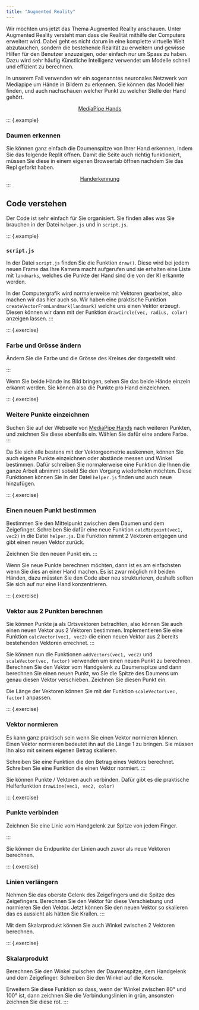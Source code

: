 ```yaml
---
title: "Augmented Reality"
---
```


Wir möchten uns jetzt das Thema Augmented Reality anschauen. Unter Augmented
Reality versteht man dass die Realität mithilfe der Computers erweitert wird.
Dabei geht es nicht darum in eine komplette virtuelle Welt abzutauchen, sondern
die bestehende Realität zu erweitern und gewisse Hilfen für den Benutzer
anzuzeigen, oder einfach nur um Spass zu haben. Dazu wird sehr häufig
Künstliche Intelligenz verwendet um Modelle schnell und effizient zu berechnen.

In unserem Fall verwenden wir ein sogenanntes neuronales Netzwerk von Mediapipe
um Hände in Bildern zu erkennen. Sie können das Modell hier finden, und auch
nachschauen welcher Punkt zu welcher Stelle der Hand gehört.

<center>
<a href="https://google.github.io/mediapipe/solutions/hands">MediaPipe
Hands</a>
</center>

::: {.example}
### Daumen erkennen

Sie können ganz einfach die Daumenspitze von Ihrer Hand erkennen, indem Sie das
folgende Replit öffnen. Damit die Seite auch richtig funktioniert, müssen Sie
diese in einem eigenen Browsertab öffnen nachdem Sie das Repl geforkt haben.

<center>
<a href="https://replit.com/@CedricGeissmann/hand-detection?v=1">Handerkennung</a>
</center>
:::

## Code verstehen

Der Code ist sehr einfach für Sie organisiert. Sie finden alles was Sie
brauchen in der Datei `helper.js` und in `script.js`.

::: {.example}
### `script.js`

In der Datei `script.js` finden Sie die Funktion `draw()`. Diese wird bei jedem
neuen Frame das Ihre Kamera macht aufgerufen und sie erhalten eine Liste mit
`landmarks`, welches die Punkte der Hand sind die von der KI erkannte werden.

In der Computergrafik wird normalerweise mit Vektoren gearbeitet, also machen
wir das hier auch so. Wir haben eine praktische Funktion
`createVectorFromLandmark(landmark)` welche uns einen Vektor erzeugt. Diesen
können wir dann mit der Funktion `drawCircle(vec, radius, color)` anzeigen
lassen.
:::

::: {.exercise}
### Farbe und Grösse ändern

Ändern Sie die Farbe und die Grösse des Kreises der dargestellt wird.

:::

Wenn Sie beide Hände ins Bild bringen, sehen Sie das beide Hände einzeln
erkannt werden. Sie können also die Punkte pro Hand einzeichnen.

::: {.exercise}
### Weitere Punkte einzeichnen

Suchen Sie auf der Webseite von 
<a href="https://google.github.io/mediapipe/solutions/hands">MediaPipe
Hands</a>
nach weiteren Punkten, und zeichnen Sie diese ebenfalls ein. Wählen Sie dafür
eine andere Farbe.
:::

Da Sie sich alle bestens mit der Vektorgeometrie auskennen, können Sie auch
eigene Punkte einzeichnen oder abstände messen und Winkel bestimmen. Dafür
schreiben Sie normalerweise eine Funktion die Ihnen die ganze Arbeit abnimmt
sobald Sie den Vorgang wiederholen möchten. Diese Funktionen können Sie in der
Datei `helper.js` finden und auch neue hinzufügen.

::: {.exercise}
### Einen neuen Punkt bestimmen

Bestimmen Sie den Mittelpunkt zwischen dem Daumen und dem Zeigefinger.
Schreiben Sie dafür eine neue Funktion `calcMidpoint(vec1, vec2)` in die Datei
`helper.js`. Die Funktion nimmt 2 Vektoren entgegen und gibt einen neuen Vektor
zurück.

Zeichnen Sie den neuen Punkt ein.
:::

Wenn Sie neue Punkte berechnen möchten, dann ist es am einfachsten wenn Sie
dies an einer Hand machen. Es ist zwar möglich mit beiden Händen, dazu müssten
Sie den Code aber neu strukturieren, deshalb sollten Sie sich auf nur eine Hand
konzentrieren.

::: {.exercise}
### Vektor aus 2 Punkten berechnen

Sie können Punkte ja als Ortsvektoren betrachten, also können Sie auch einen
neuen Vektor aus 2 Vektoren bestimmen. Implementieren Sie eine Funktion
`calcVector(vec1, vec2)` die einen neuen Vektor aus 2 bereits bestehenden
Vektoren errechnet.
:::

Sie können nun die Funktionen `addVectors(vec1, vec2)` und `scaleVector(vec, factor)` 
verwenden um einen neuen Punkt zu berechnen. Berechnen Sie den Vektor vom
Handgelenk zu Daumenspitze und dann berechnen Sie einen neuen Punkt, wo Sie die
Spitze des Daumens um genau diesen Vektor verschieben. Zeichnen Sie diesen
Punkt ein.

Die Länge der Vektoren können Sie mit der Funktion `scaleVector(vec, factor)`
anpassen.

::: {.exercise}
### Vektor normieren

Es kann ganz praktisch sein wenn Sie einen Vektor normieren können. Einen
Vektor normieren bedeutet ihn auf die Länge 1 zu bringen. Sie müssen Ihn also
mit seinem eigenen Betrag skalieren.

Schreiben Sie eine Funktion die den Betrag eines Vektors berechnet. Schreiben
Sie eine Funktion die einen Vektor normiert.
:::

Sie können Punkte / Vektoren auch verbinden. Dafür gibt es die praktische
Helferfunktion `drawLine(vec1, vec2, color)`

::: {.exercise}
### Punkte verbinden

Zeichnen Sie eine Linie vom Handgelenk zur Spitze von jedem Finger.

:::

Sie können die Endpunkte der Linien auch zuvor als neue Vektoren berechnen.

::: {.exercise}
### Linien verlängern

Nehmen Sie das oberste Gelenk des Zeigefingers und die Spitze des Zeigefingers.
Berechnen Sie den Vektor für diese Verschiebung und normieren Sie den Vektor.
Jetzt können Sie den neuen Vektor so skalieren das es aussieht als hätten Sie
Krallen.
:::

Mit dem Skalarprodukt können Sie auch Winkel zwischen 2 Vektoren berechnen.

::: {.exercise}
### Skalarprodukt

Berechnen Sie den Winkel zwischen der Daumenspitze, dem Handgelenk und dem
Zeigefinger. Schreiben Sie den Winkel auf die Konsole.

Erweitern Sie diese Funktion so dass, wenn der Winkel zwischen 80° und 100°
ist, dann zeichnen Sie die Verbindungslinien in grün, ansonsten zeichnen Sie
diese rot.
:::
